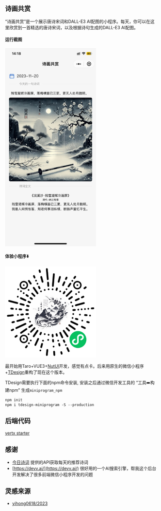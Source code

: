 ## 诗画共赏

“诗画共赏”是一个展示唐诗宋词和DALL-E3 AI配图的小程序。每天，你可以在这里欣赏到一首精选的唐诗宋词，以及根据诗句生成的DALL-E3 AI配图。

#### 运行截图

<img src="./assets/screen_shot.jpeg" alt="诗画共赏" width=300px/>

#### 体验小程序⬇️

<img src="./assets/gh_71c17530cffe_1280.jpg" alt="诗画共赏" width=300px/>

最开始用Taro+VUE3+[NutUI](https://nutui.jd.com/taro/vue/4x/#/zh-CN/guide/intro)开发，感觉有点卡。后来用原生的微信小程序+[TDesign](https://tdesign.tencent.com/miniprogram/overview)重构了现在这个版本。

TDesign需要执行下面的npm命令安装, 安装之后通过微信开发工具的 “工具➡️构建npm” 生成`miniprogram_npm`
```
npm init
npm i tdesign-miniprogram -S --production
```

## 后端代码

[vertx starter](https://github.com/yangchuang/vertx-starter)

## 感谢 

- [今日诗词](https://www.jinrishici.com/) 提供的API获取每天的推荐诗词
- [https://devv.ai/](https://devv.ai/) 很好用的一个AI搜索引擎，帮我这个后台开发解决了很多前端微信小程序开发的问题

## 灵感来源

- [yihong0618/2023](https://github.com/yihong0618/2023)
